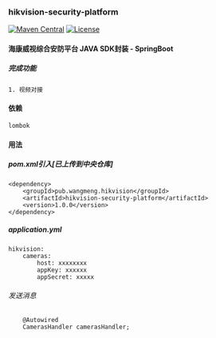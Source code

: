 ### hikvision-security-platform

[![Maven Central](https://maven-badges.herokuapp.com/maven-central/io.github.mengwang0211/hikvision-security-platform/badge.svg)](https://maven-badges.herokuapp.com/maven-central/io.github.mengwang0211/hikvision-security-platform/)
[![License](https://img.shields.io/badge/license-Apache%202-4EB1BA.svg)](https://www.apache.org/licenses/LICENSE-2.0.html)

#### 海康威视综合安防平台 JAVA SDK封装 - SpringBoot

##### 完成功能

    1. 视频对接

#### 依赖

    lombok

#### 用法

##### pom.xml引入[已上传到中央仓库]

    <dependency>
        <groupId>pub.wangmeng.hikvision</groupId>
        <artifactId>hikvision-security-platform</artifactId>
        <version>1.0.0</version>
    </dependency>    
    
    
##### application.yml
    hikvision:
        cameras:
            host: xxxxxxxx
            appKey: xxxxxx
            appSecret: xxxxx
                
                
###### 发送消息

        @Autowired
        CamerasHandler camerasHandler;
        
     
                

        